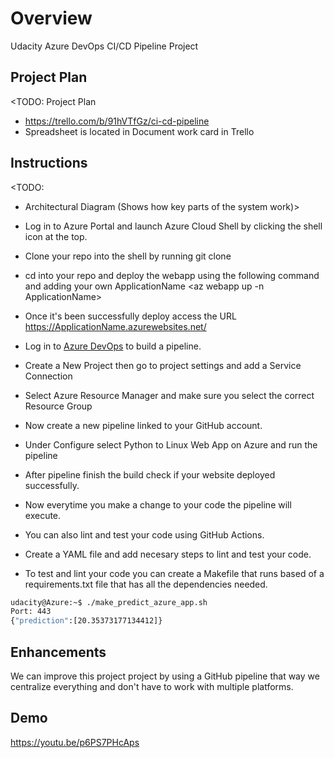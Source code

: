 # Overview

Udacity Azure DevOps CI/CD Pipeline Project

## Project Plan
<TODO: Project Plan

* https://trello.com/b/91hVTfGz/ci-cd-pipeline
* Spreadsheet is located in Document work card in Trello

## Instructions

<TODO:  
* Architectural Diagram (Shows how key parts of the system work)>

* Log in to Azure Portal and launch Azure Cloud Shell by clicking the shell icon at the top.

* Clone your repo into the shell by running git clone <URL>

* cd into your repo and deploy the webapp using the following command and adding your own ApplicationName <az webapp up -n ApplicationName>

* Once it's been successfully deploy access the URL https://ApplicationName.azurewebsites.net/

* Log in to [Azure DevOps](https://dev.azure.com/) to build a pipeline.

* Create a New Project then go to project settings and add a Service Connection

* Select Azure Resource Manager and make sure you select the correct Resource Group

* Now create a new pipeline linked to your GitHub account.

* Under Configure select Python to Linux Web App on Azure and run the pipeline

* After pipeline finish the build check if your website deployed successfully. 

* Now everytime you make a change to your code the pipeline will execute.

* You can also lint and test your code using GitHub Actions. 

* Create a YAML file and add necesary steps to lint and test your code.

* To test and lint your code you can create a Makefile that runs based of a requirements.txt file that has all the dependencies needed.

```bash
udacity@Azure:~$ ./make_predict_azure_app.sh
Port: 443
{"prediction":[20.35373177134412]}
```
> 

## Enhancements

We can improve this project project by using a GitHub pipeline that way we centralize everything and don't have to work with multiple platforms.

## Demo 

https://youtu.be/p6PS7PHcAps


